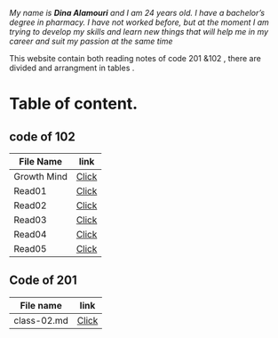 *My name is **Dina Alamouri** and I am 24 years old. I have a bachelor’s degree in pharmacy. I have not worked before, but at the moment I am trying to develop my skills and learn new things that will help me in my career and suit my passion at the same time*
 

 This website contain both reading notes of code 201 &102 , there are divided and arrangment in tables .




# Table of content.

## code of 102

File Name| link   
---------|-------
Growth Mind| [Click](https://dina-alamouri.github.io/reading-notes/Growthmind)
Read01|[Click](https://dina-alamouri.github.io/reading-notes/Read01)
Read02|[Click](https://dina-alamouri.github.io/reading-notes/Read02)
Read03| [Click](https://dina-alamouri.github.io/reading-notes/Read03)
Read04|[Click](https://dina-alamouri.github.io/reading-notes/Read04)
Read05| [Click](https://dina-alamouri.github.io/reading-notes/Read05)


## Code of 201

File name | link
----------|--------
class-02.md|[Click](https://dina-alamouri.github.io/reading-notes/class-02.md)



